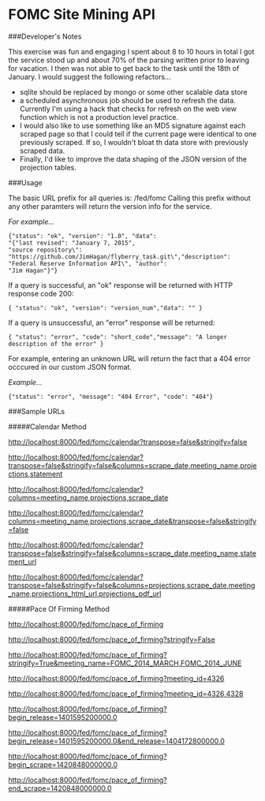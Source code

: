 # FOMC Site Mining API

###Developer's Notes

This exercise was fun and engaging
I spent about 8 to 10 hours in total
I got the service stood up and about 70% of the parsing written prior to leaving for vacation. I then was not able to get back to the task until the 18th of January.
I would suggest the following refactors... 

* sqlite should be replaced by mongo or some other scalable data store 
* a scheduled asynchronous job should be used to refresh the data. Currently I'm using a hack that checks for refresh on the web view function which is not a production level practice. 
* I would also like to use something like an MD5 signature against each scraped page so that I could tell if the current page were identical to one previously scraped. If so, I wouldn't bloat th data store with previously scraped data. 
* Finally, I'd like to improve the data shaping of the JSON version of the projection tables.

###Usage

The basic URL prefix for all queries is: /fed/fomc Calling this prefix without any other paramters will return the version info for the service.

*For example...*

	{"status": "ok", "version": "1.0", "data":  
	"{"last revised": "January 7, 2015",   
	"source repository\": "https://github.com/JimHagan/flyberry_task.git\","description": 
	"Federal Reserve Information API\", "author":  
	"Jim Hagan"}"}


If a query is successful, an "ok" response will be returned with HTTP response code 200:

    { "status": "ok", "version": "version_num","data": "" }

If a query is unsuccessful, an "error" response will be returned:

    { "status": "error", "code": "short_code","message": "A longer description of the error" }

For example, entering an unknown URL will return the fact that a 404 error occcured in our custom JSON format.

*Example...*

    {"status": "error", "message": "404 Error", "code": "404"}

###Sample URLs

#####Calendar Method

<http://localhost:8000/fed/fomc/calendar?transpose=false&stringify=false>

<http://localhost:8000/fed/fomc/calendar?transpose=false&stringify=false&columns=scrape_date,meeting_name,projections,statement>

<http://localhost:8000/fed/fomc/calendar?columns=meeting_name,projections,scrape_date>

<http://localhost:8000/fed/fomc/calendar?columns=meeting_name,projections,scrape_date&transpose=false&stringify=false>

<http://localhost:8000/fed/fomc/calendar?transpose=false&stringify=false&columns=scrape_date,meeting_name,statement_url>

<http://localhost:8000/fed/fomc/calendar?transpose=false&stringify=false&columns=projections,scrape_date,meeting_name,projections_html_url,projections_pdf_url>

#####Pace Of Firming Method

<http://localhost:8000/fed/fomc/pace_of_firming>

<http://localhost:8000/fed/fomc/pace_of_firming?stringify=False>

<http://localhost:8000/fed/fomc/pace_of_firming?stringify=True&meeting_name=FOMC_2014_MARCH,FOMC_2014_JUNE>

<http://localhost:8000/fed/fomc/pace_of_firming?meeting_id=4326>

<http://localhost:8000/fed/fomc/pace_of_firming?meeting_id=4326,4328>

<http://localhost:8000/fed/fomc/pace_of_firming?begin_release=1401595200000.0>

<http://localhost:8000/fed/fomc/pace_of_firming?begin_release=1401595200000.0&end_release=1404172800000.0>

<http://localhost:8000/fed/fomc/pace_of_firming?begin_scrape=1420848000000.0>

<http://localhost:8000/fed/fomc/pace_of_firming?end_scrape=1420848000000.0>
